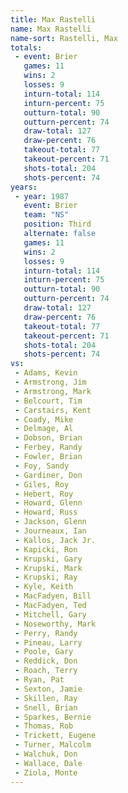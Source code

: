 ```yaml
---
title: Max Rastelli
name: Max Rastelli
name-sort: Rastelli, Max
totals:
 - event: Brier
   games: 11
   wins: 2
   losses: 9
   inturn-total: 114
   inturn-percent: 75
   outturn-total: 90
   outturn-percent: 74
   draw-total: 127
   draw-percent: 76
   takeout-total: 77
   takeout-percent: 71
   shots-total: 204
   shots-percent: 74
years:
 - year: 1987
   event: Brier
   team: "NS"
   position: Third
   alternate: false
   games: 11
   wins: 2
   losses: 9
   inturn-total: 114
   inturn-percent: 75
   outturn-total: 90
   outturn-percent: 74
   draw-total: 127
   draw-percent: 76
   takeout-total: 77
   takeout-percent: 71
   shots-total: 204
   shots-percent: 74
vs:
 - Adams, Kevin
 - Armstrong, Jim
 - Armstrong, Mark
 - Belcourt, Tim
 - Carstairs, Kent
 - Coady, Mike
 - Delmage, Al
 - Dobson, Brian
 - Ferbey, Randy
 - Fowler, Brian
 - Foy, Sandy
 - Gardiner, Don
 - Giles, Roy
 - Hebert, Roy
 - Howard, Glenn
 - Howard, Russ
 - Jackson, Glenn
 - Journeaux, Ian
 - Kallos, Jack Jr.
 - Kapicki, Ron
 - Krupski, Gary
 - Krupski, Mark
 - Krupski, Ray
 - Kyle, Keith
 - MacFadyen, Bill
 - MacFadyen, Ted
 - Mitchell, Gary
 - Noseworthy, Mark
 - Perry, Randy
 - Pineau, Larry
 - Poole, Gary
 - Reddick, Don
 - Roach, Terry
 - Ryan, Pat
 - Sexton, Jamie
 - Skillen, Ray
 - Snell, Brian
 - Sparkes, Bernie
 - Thomas, Rob
 - Trickett, Eugene
 - Turner, Malcolm
 - Walchuk, Don
 - Wallace, Dale
 - Ziola, Monte
---
```

